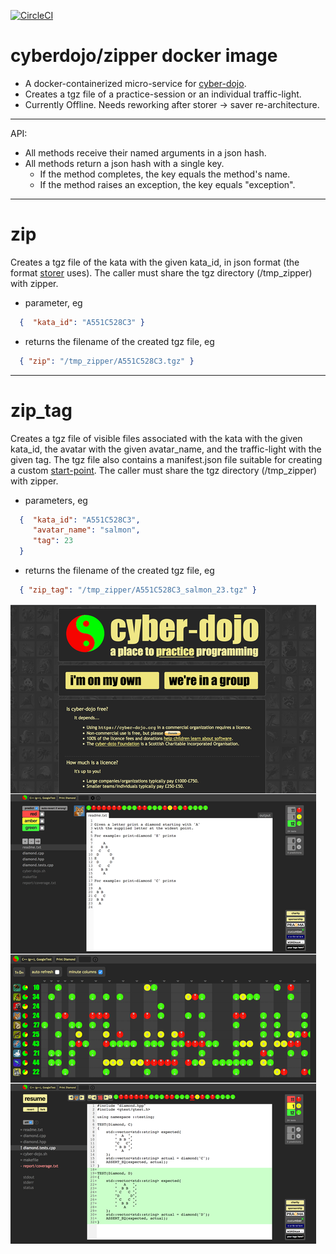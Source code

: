 
[![CircleCI](https://circleci.com/gh/cyber-dojo/zipper.svg?style=svg)](https://circleci.com/gh/cyber-dojo/zipper)

# cyberdojo/zipper docker image

- A docker-containerized micro-service for [cyber-dojo](http://cyber-dojo.org).
- Creates a tgz file of a practice-session or an individual traffic-light.
- Currently Offline. Needs reworking after storer -> saver re-architecture.

- - - -
API:
  * All methods receive their named arguments in a json hash.
  * All methods return a json hash with a single key.
    * If the method completes, the key equals the method's name.
    * If the method raises an exception, the key equals "exception".

- - - -
# zip
Creates a tgz file of the kata with the given kata_id, in json format
(the format [storer](https://github.com/cyber-dojo/storer) uses).
The caller must share the tgz directory (/tmp_zipper) with zipper.
- parameter, eg
```json
  {  "kata_id": "A551C528C3" }
```
- returns the filename of the created tgz file, eg
```json
  { "zip": "/tmp_zipper/A551C528C3.tgz" }
```

- - - -
# zip_tag
Creates a tgz file of visible files associated with the kata with
the given kata_id, the avatar with the given avatar_name, and the
traffic-light with the given tag. The tgz file also contains a
manifest.json file suitable for creating a custom
[start-point](http://blog.cyber-dojo.org/2016/08/creating-your-own-start-points.html).
The caller must share the tgz directory (/tmp_zipper) with zipper.
- parameters, eg
```json
  {  "kata_id": "A551C528C3",
     "avatar_name": "salmon",
     "tag": 23
  }
```
- returns the filename of the created tgz file, eg
```json
  { "zip_tag": "/tmp_zipper/A551C528C3_salmon_23.tgz" }
```

![cyber-dojo.org home page](https://github.com/cyber-dojo/cyber-dojo/blob/master/shared/home_page_snapshot.png)
